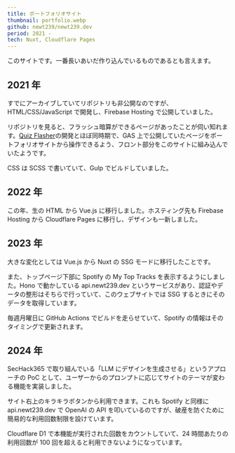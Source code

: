 ```yaml
---
title: ポートフォリオサイト
thumbnail: portfolio.webp
github: newt239/newt239.dev
period: 2021 -
tech: Nuxt, Cloudflare Pages
---
```


このサイトです。一番長いあいだ作り込んでいるものであるとも言えます。

## 2021 年

すでにアーカイブしていてリポジトリも非公開なのですが、HTML/CSS/JavaScript で開発し、Firebase Hosting で公開していました。

リポジトリを見ると、フラッシュ暗算ができるページがあったことが伺い知れます。[Quiz Flasher](./quiz-flasher)の開発とほぼ同時期で、GAS 上で公開していたページをポートフォリオサイトから操作できるよう、フロント部分をこのサイトに組み込んでいたようです。

CSS は SCSS で書いていて、Gulp でビルドしていました。

## 2022 年

この年、生の HTML から Vue.js に移行しました。ホスティング先も Firebase Hosting から Cloudflare Pages に移行し、デザインも一新しました。

## 2023 年

大きな変化としては Vue.js から Nuxt の SSG モードに移行したことです。

また、トップページ下部に Spotify の My Top Tracks を表示するようにしました。Hono で動かしている api.newt239.dev というサービスがあり、認証やデータの整形はそちらで行っていて、このウェブサイトでは SSG するときにそのデータを取得しています。

毎週月曜日に GitHub Actions でビルドを走らせていて、Spotify の情報はそのタイミングで更新されます。

## 2024 年

SecHack365 で取り組んでいる「LLM にデザインを生成させる」というアプローチの PoC として、ユーザーからのプロンプトに応じてサイトのテーマが変わる機能を実装しました。

サイト右上のキラキラボタンから利用できます。これも Spotify と同様に api.newt239.dev で OpenAI の API を叩いているのですが、破産を防ぐために簡易的な利用回数制限を設けています。

Cloudflare D1 で本機能が実行された回数をカウントしていて、24 時間あたりの利用回数が 100 回を超えると利用できないようになっています。
